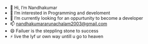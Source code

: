 - 👋 Hi, I’m Nandhakumar
- 👀 I’m interested in Programming and develoment
- 🌱 I’m currently looking for an oppurtunity to become a developer
- 📫 nandhakumararunachalam2003@gmail.com
- 😄 Failuer is the steppling stone to success
- ⚡ live the lyf ur own way  untill u go to heaven

<!---
Nandha-Kumar-cs/Nandha-Kumar-cs is a ✨ special ✨ repository because its `README.md` (this file) appears on your GitHub profile.
You can click the Preview link to take a look at your changes.
--->
